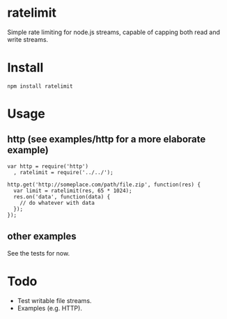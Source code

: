 # ratelimit

Simple rate limiting for node.js streams, capable of capping both read and write streams.

# Install

`npm install ratelimit`

# Usage

## http (see examples/http for a more elaborate example)

    var http = require('http')
      , ratelimit = require('../../');

    http.get('http://someplace.com/path/file.zip', function(res) {
      var limit = ratelimit(res, 65 * 1024);
      res.on('data', function(data) {
        // do whatever with data
      });
    });

## other examples

See the tests for now.

# Todo

- Test writable file streams.
- Examples (e.g. HTTP).
